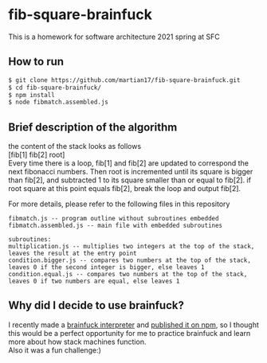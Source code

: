# fib-square-brainfuck
This is a homework for software architecture 2021 spring at SFC

## How to run
```bash
$ git clone https://github.com/martian17/fib-square-brainfuck.git
$ cd fib-square-brainfuck/
$ npm install
$ node fibmatch.assembled.js
```
## Brief description of the algorithm
the content of the stack looks as follows  
[fib[1] fib[2] root]  
Every time there is a loop, fib[1] and fib[2] are updated to correspond the next fibonacci numbers. Then root is incremented until its square is bigger than fib[2], and subtracted 1 to its square smaller than or equal to fib[2]. if root square at this point equals fib[2], break the loop and output fib[2].  
  
For more details, please refer to the following files in this repository  
```
fibmatch.js -- program outline without subroutines embedded
fibmatch.assembled.js -- main file with embedded subroutines

subroutines:
multiplication.js -- multiplies two integers at the top of the stack, leaves the result at the entry point
condition.bigger.js -- compares two numbers at the top of the stack, leaves 0 if the second integer is bigger, else leaves 1
condition.equal.js -- compares two numbers at the top of the stack, leaves 0 if two numbers are equal, else leaves 1
```
## Why did I decide to use brainfuck?
I recently made a [brainfuck interpreter](https://github.com/martian17/jsbf) and [published it on npm](https://www.npmjs.com/package/@martian17/fuckjs), so I thought this would be a perfect opportunity for me to practice brainfuck and learn more about how stack machines function.  
Also it was a fun challenge:)
